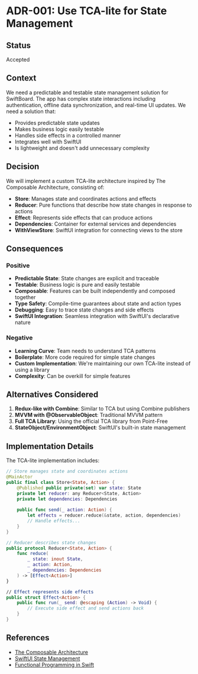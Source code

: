 # ADR-001: Use TCA-lite for State Management

## Status
Accepted

## Context
We need a predictable and testable state management solution for SwiftBoard. The app has complex state interactions including authentication, offline data synchronization, and real-time UI updates. We need a solution that:

- Provides predictable state updates
- Makes business logic easily testable
- Handles side effects in a controlled manner
- Integrates well with SwiftUI
- Is lightweight and doesn't add unnecessary complexity

## Decision
We will implement a custom TCA-lite architecture inspired by The Composable Architecture, consisting of:

- **Store**: Manages state and coordinates actions and effects
- **Reducer**: Pure functions that describe how state changes in response to actions
- **Effect**: Represents side effects that can produce actions
- **Dependencies**: Container for external services and dependencies
- **WithViewStore**: SwiftUI integration for connecting views to the store

## Consequences

### Positive
- **Predictable State**: State changes are explicit and traceable
- **Testable**: Business logic is pure and easily testable
- **Composable**: Features can be built independently and composed together
- **Type Safety**: Compile-time guarantees about state and action types
- **Debugging**: Easy to trace state changes and side effects
- **SwiftUI Integration**: Seamless integration with SwiftUI's declarative nature

### Negative
- **Learning Curve**: Team needs to understand TCA patterns
- **Boilerplate**: More code required for simple state changes
- **Custom Implementation**: We're maintaining our own TCA-lite instead of using a library
- **Complexity**: Can be overkill for simple features

## Alternatives Considered

1. **Redux-like with Combine**: Similar to TCA but using Combine publishers
2. **MVVM with @ObservableObject**: Traditional MVVM pattern
3. **Full TCA Library**: Using the official TCA library from Point-Free
4. **StateObject/EnvironmentObject**: SwiftUI's built-in state management

## Implementation Details

The TCA-lite implementation includes:

```swift
// Store manages state and coordinates actions
@MainActor
public final class Store<State, Action> {
    @Published public private(set) var state: State
    private let reducer: any Reducer<State, Action>
    private let dependencies: Dependencies
    
    public func send(_ action: Action) {
        let effects = reducer.reduce(&state, action, dependencies)
        // Handle effects...
    }
}

// Reducer describes state changes
public protocol Reducer<State, Action> {
    func reduce(
        _ state: inout State,
        _ action: Action,
        _ dependencies: Dependencies
    ) -> [Effect<Action>]
}

// Effect represents side effects
public struct Effect<Action> {
    public func run(_ send: @escaping (Action) -> Void) {
        // Execute side effect and send actions back
    }
}
```

## References
- [The Composable Architecture](https://github.com/pointfreeco/swift-composable-architecture)
- [SwiftUI State Management](https://developer.apple.com/documentation/swiftui/state-management)
- [Functional Programming in Swift](https://www.objc.io/books/functional-swift/)
